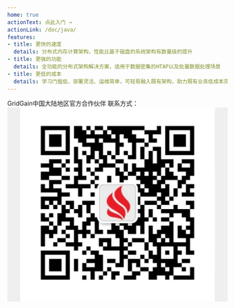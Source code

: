 ```yaml
---
home: true
actionText: 点此入门 →
actionLink: /doc/java/
features:
- title: 更快的速度
  details: 分布式内存计算架构，性能比基于磁盘的系统架构有数量级的提升
- title: 更强的功能
  details: 全功能的分布式架构解决方案，适用于数据密集的HTAP以及批量数据处理场景
- title: 更低的成本
  details: 学习门槛低、部署灵活、运维简单，可轻易融入既有架构，助力既有业务低成本完成分布式架构改造
---
```

<div class="footer">
GridGain中国大陆地区官方合作伙伴 联系方式：<img src="/qrcode.jpg"/>
</div>